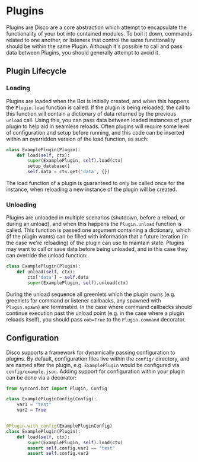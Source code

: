 # Plugins

Plugins are Disco are a core abstraction which attempt to encapsulate the functionality of your bot into contained modules. To boil it down, commands related to one another, or listeners that control the same functionality should be within the same Plugin. Although it's possible to call and pass data between Plugins, you should generally attempt to avoid it.

## Plugin Lifecycle

### Loading

Plugins are loaded when the Bot is initially created, and when this happens the `Plugin.load` function is called. If the plugin is being reloaded, the call to this function will contain a dictionary of data returned by the previous `unload` call. Using this, you can pass data between loaded instances of your plugin to help aid in seamless reloads. Often plugins will require some level of configuration and setup before running, and this code can be inserted within an overridden version of the load function, as such:

```python
class ExamplePlugin(Plugin):
    def load(self, ctx):
        super(ExamplePlugin, self).load(ctx)
        setup_database()
        self.data = ctx.get('data', {})
```

The load function of a plugin is guaranteed to only be called once for the instance, when reloading a new instance of the plugin will be created.

### Unloading

Plugins are unloaded in multiple scenarios (shutdown, before a reload, or during an unload), and when this happens the `Plugin.unload` function is called. This function is passed one argument containing a dictionary, which (if the plugin wants) can be filled with information that a future iteration (in the case we're reloading) of the plugin can use to maintain state. Plugins may want to call or save data before being unloaded, and in this case they can override the unload function:

```python
class ExamplePlugin(Plugin):
    def unload(self, ctx):
        ctx['data'] = self.data
        super(ExamplePlugin, self).unload(ctx)
```

During the unload sequence all greenlets which the plugin owns (e.g. greenlets for command or listener callbacks, any spawned with `Plugin.spawn`) are terminated. In the case where command callbacks should continue execution past the unload point (e.g. in the case where a plugin reloads itself), you should pass `oob=True` to the `Plugin.command` decorator.

## Configuration

Disco supports a framework for dynamically passing configuration to plugins. By default, configuration files live within the `config/` directory, and are named after the plugin, e.g. `ExamplePlugin` would be configured via `config/example.json`. Adding support for configuration within your plugin can be done via a decorator:

```python
from syncord.bot import Plugin, Config

class ExamplePluginConfig(Config):
    var1 = "test"
    var2 = True


@Plugin.with_config(ExamplePluginConfig)
class ExamplePlugin(Plugin):
    def load(self, ctx):
        super(ExamplePlugin, self).load(ctx)
        assert self.config.var1 == "test"
        assert self.config.var2
```
